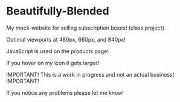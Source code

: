 # Beautifully-Blended

My mock-website for selling subscription boxes! (class project)

Optimal viewports at 480px, 660px, and 840px!

JavaScript is used on the products page!

If you hover on my icon it gets larger!

IMPORTANT! 
  This is a work in progress and not an actual business!
IMPORTANT!

If you notice any problems please let me know!
